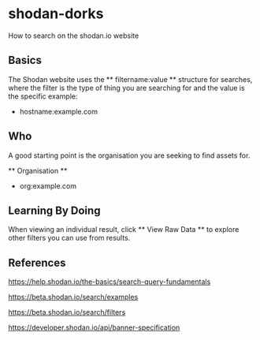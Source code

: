 # shodan-dorks
How to search on the shodan.io website

## Basics ##
The Shodan website uses the ** filtername:value ** structure for searches, where the filter is the type of thing you are searching for and the value is the specific example:

* hostname:example.com

## Who ##
A good starting point is the organisation you are seeking to find assets for.

** Organisation **
* org:example.com








## Learning By Doing ##
When viewing an individual result, click ** View Raw Data ** to explore other filters you can use from results.

## References ##
https://help.shodan.io/the-basics/search-query-fundamentals

https://beta.shodan.io/search/examples

https://beta.shodan.io/search/filters

https://developer.shodan.io/api/banner-specification
